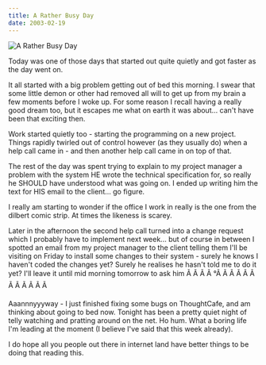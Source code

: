 ```yaml
---
title: A Rather Busy Day
date: 2003-02-19
---
```


![A Rather Busy Day](https://source.unsplash.com/cckf4TsHAuw/1600x900)

Today was one of those days that started out quite quietly and got faster as the day went on.

It all started with a big problem getting out of bed this morning. I swear that some little demon or other had removed all will to get up from my brain a few moments before I woke up. For some reason I recall having a really good dream too, but it escapes me what on earth it was about... can't have been that exciting then.

Work started quietly too - starting the programming on a new project. Things rapidly twirled out of control however (as they usually do) when a help call came in - and then another help call came in on top of that.

The rest of the day was spent trying to explain to my project manager a problem with the system HE wrote the technical specification for, so really he SHOULD have understood what was going on. I ended up writing him the text for HIS email to the client... go figure.

I really am starting to wonder if the office I work in really is the one from the dilbert comic strip. At times the likeness is scarey.

Later in the afternoon the second help call turned into a change request which I probably have to implement next week... but of course in between I spotted an email from my project manager to the client telling them I'll be visiting on Friday to install some changes to their system - surely he knows I haven't coded the changes yet? Surely he realises he hasn't told me to do it yet? I'll leave it until mid morning tomorrow to ask him Ã Ã Ã Ã °Ã Ã Ã Ã Ã Ã Ã Ã Ã Ã Ã Ã 

Aaannnyyyway - I just finished fixing some bugs on ThoughtCafe, and am thinking about going to bed now. Tonight has been a pretty quiet night of telly watching and pratting around on the net. Ho hum. What a boring life I'm leading at the moment (I believe I've said that this week already).

I do hope all you people out there in internet land have better things to be doing that reading this.